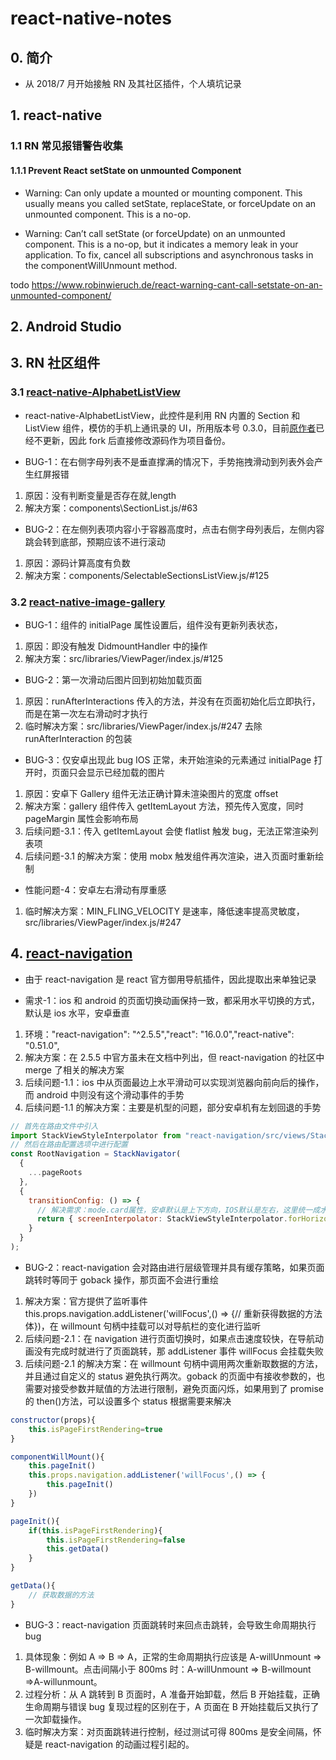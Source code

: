 # react-native-notes

## 0. 简介

- 从 2018/7 月开始接触 RN 及其社区插件，个人填坑记录

## 1. react-native

### 1.1 RN 常见报错警告收集

#### 1.1.1 Prevent React setState on unmounted Component

- Warning: Can only update a mounted or mounting component. This usually means you called setState, replaceState, or forceUpdate on an unmounted component. This is a no-op.

- Warning: Can’t call setState (or forceUpdate) on an unmounted component. This is a no-op, but it indicates a memory leak in your application. To fix, cancel all subscriptions and asynchronous tasks in the componentWillUnmount method.

todo https://www.robinwieruch.de/react-warning-cant-call-setstate-on-an-unmounted-component/

## 2. Android Studio

## 3. RN 社区组件

### 3.1 [react-native-AlphabetListView](https://github.com/elizond0/react-native-alphabetlistview)

- react-native-AlphabetListView，此控件是利用 RN 内置的 Section 和 ListView 组件，模仿的手机上通讯录的 UI，所用版本号 0.3.0，目前[原作者](https://github.com/i6mi6/react-native-alphabetlistview)已经不更新，因此 fork 后直接修改源码作为项目备份。

- BUG-1：在右侧字母列表不是垂直撑满的情况下，手势拖拽滑动到列表外会产生红屏报错

1. 原因：没有判断变量是否存在就,length
2. 解决方案：components\SectionList.js/#63

- BUG-2：在左侧列表项内容小于容器高度时，点击右侧字母列表后，左侧内容跳会转到底部，预期应该不进行滚动

1. 原因：源码计算高度有负数
2. 解决方案：components/SelectableSectionsListView.js/#125

### 3.2 [react-native-image-gallery](https://github.com/elizond0/react-native-image-gallery)

- BUG-1：组件的 initialPage 属性设置后，组件没有更新列表状态，

1. 原因：即没有触发 DidmountHandler 中的操作
2. 解决方案：src/libraries/ViewPager/index.js/#125

- BUG-2：第一次滑动后图片回到初始加载页面

1. 原因：runAfterInteractions 传入的方法，并没有在页面初始化后立即执行，而是在第一次左右滑动时才执行
2. 临时解决方案：src/libraries/ViewPager/index.js/#247 去除 runAfterInteraction 的包装

- BUG-3：仅安卓出现此 bug IOS 正常，未开始渲染的元素通过 initialPage 打开时，页面只会显示已经加载的图片

1. 原因：安卓下 Gallery 组件无法正确计算未渲染图片的宽度 offset
2. 解决方案：gallery 组件传入 getItemLayout 方法，预先传入宽度，同时 pageMargin 属性会影响布局
3. 后续问题-3.1：传入 getItemLayout 会使 flatlist 触发 bug，无法正常渲染列表项
4. 后续问题-3.1 的解决方案：使用 mobx 触发组件再次渲染，进入页面时重新绘制

- 性能问题-4：安卓左右滑动有厚重感

1. 临时解决方案：MIN_FLING_VELOCITY 是速率，降低速率提高灵敏度，src/libraries/ViewPager/index.js/#247

## 4. [react-navigation](https://github.com/react-navigation/react-navigation)

- 由于 react-navigation 是 react 官方御用导航插件，因此提取出来单独记录

- 需求-1：ios 和 android 的页面切换动画保持一致，都采用水平切换的方式，默认是 ios 水平，安卓垂直

1. 环境："react-navigation": "^2.5.5","react": "16.0.0","react-native": "0.51.0",
2. 解决方案：在 2.5.5 中官方虽未在文档中列出，但 react-navigation 的社区中 merge 了相关的解决方案
3. 后续问题-1.1：ios 中从页面最边上水平滑动可以实现浏览器向前向后的操作，而 android 中则没有这个滑动事件的手势
4. 后续问题-1.1 的解决方案：主要是机型的问题，部分安卓机有左划回退的手势

```js
// 首先在路由文件中引入
import StackViewStyleInterpolator from "react-navigation/src/views/StackView/StackViewStyleInterpolator";
// 然后在路由配置选项中进行配置
const RootNavigation = StackNavigator(
  {
    ...pageRoots
  },
  {
    transitionConfig: () => {
      // 解决需求：mode.card属性，安卓默认是上下方向，IOS默认是左右，这里统一成水平方向
      return { screenInterpolator: StackViewStyleInterpolator.forHorizontal };
    }
  }
);
```

- BUG-2：react-navigation 会对路由进行层级管理并具有缓存策略，如果页面跳转时等同于 goback 操作，那页面不会进行重绘

1. 解决方案：官方提供了监听事件 this.props.navigation.addListener('willFocus',() => {// 重新获得数据的方法体})，在 willmount 句柄中挂载可以对导航栏的变化进行监听
2. 后续问题-2.1：在 navigation 进行页面切换时，如果点击速度较快，在导航动画没有完成时就进行了页面跳转，那 addListener 事件 willFocus 会挂载失败
3. 后续问题-2.1 的解决方案：在 willmount 句柄中调用两次重新取数据的方法，并且通过自定义的 status 避免执行两次。goback 的页面中有接收参数的，也需要对接受参数并赋值的方法进行限制，避免页面闪烁，如果用到了 promise 的 then()方法，可以设置多个 status 根据需要来解决

```js
constructor(props){
    this.isPageFirstRendering=true
}

componentWillMount(){
    this.pageInit()
    this.props.navigation.addListener('willFocus',() => {
        this.pageInit()
    })
}

pageInit(){
    if(this.isPageFirstRendering){
        this.isPageFirstRendering=false
        this.getData()
    }
}

getData(){
    // 获取数据的方法
}
```

- BUG-3：react-navigation 页面跳转时来回点击跳转，会导致生命周期执行 bug

1. 具体现象：例如 A => B => A，正常的生命周期执行应该是 A-willUnmount => B-willmount。点击间隔小于 800ms 时：A-willUnmount => B-willmount =>A-willunmount。
2. 过程分析：从 A 跳转到 B 页面时，A 准备开始卸载，然后 B 开始挂载，正确生命周期与错误 bug 复现过程的区别在于，A 页面在 B 开始挂载后又执行了一次卸载操作。
3. 临时解决方案：对页面跳转进行控制，经过测试可得 800ms 是安全间隔，怀疑是 react-navigation 的动画过程引起的。
